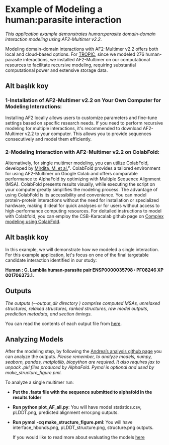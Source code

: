 # Example of Modeling a human:parasite interaction

_This application example demonstrates human:parasite domain-domain interaction modeling using AF2-Multimer v2.2._

Modeling domain-domain interactions with AF2-Multimer v2.2 offers both local and cloud-based options. For [TROPIC](https://github.com/beyzakaynarca/TROPIC/edit/main/README.md), since we modeled 276 human-parasite interactions, we installed AF2-Multimer on our computational resources to facilitate recursive modeling, requiring substantial computational power and extensive storage data.

## Alt başlık koy 

### 1-Installation of AF2-Multimer v2.2 on Your Own Computer for Modeling Interactions:

Installing AF2 locally allows users to customize parameters and fine-tune settings based on specific research needs. If you need to perform recursive modeling for multiple interactions, it's recommended to download AF2-Multimer v2.2 to your computer. This allows you to provide sequences consecutively and model them efficiently. 

### 2-Modeling Interaction with AF2-Multimer v2.2 on ColabFold:

Alternatively, for single multimer modeling, you can utilize ColabFold, developed by [Mirdita, M. et al.](https://www.nature.com/articles/s41592-022-01488-1)². ColabFold provides a tailored environment for using AF2-Multimer on Google Colab and offers comparable performance to AlphaFold by optimizing with Multiple Sequence Alignment (MSA). ColabFold presents results visually, while executing the script on your computer greatly simplifies the modeling process. The advantage of using ColabFold is its accessibility and convenience. You can model protein-protein interactions without the need for installation or specialized hardware, making it ideal for quick analyses or for users without access to high-performance computing resources.
For deitailed instructions to model with Colabfold, you can employ the CSB-Karacalab github page on [Complex modeling using ColabFold](https://github.com/CSB-KaracaLab/CSB-WS).

## Alt başlık koy

In this example, we will demonstrate how we modeled a single interaction. For this example application, let's focus on one of the final targetable candidate interaction identified in our study: 

 **Human : G. Lamblia human-parasite pair ENSP0000035798 : PF08246 XP 001706373.1.**








## Outputs
_The outputs (--output_dir directory ) comprise computed MSAs, unrelaxed structures, relaxed structures, ranked structures, raw model outputs, prediction metadata, and section timings._

You can read the contents of each output file from [here](https://github.com/google-deepmind/alphafold?tab=readme-ov-file).

## Analyzing Models

After the modeling step,  by following the [Andrea’s analysis github page](https://github.com/grandrea/Alphafold-analysis) you can analyze the outputs. 
_Please remember, to analyze models, numpy, seaborn, pandas, matplotlib, biopython are required. It also requires jax to unpack .pkl files produced by AlphaFold. Pymol is optional and used by make_structure_figure.pml._

To analyze a single multimer run:
- **Put the .fasta file with the sequence submitted to alphafold in the results folder**
- **Run python plot_AF_all.py**: You will have model statistics.csv, pLDDT.png, predicted alignment error.png outputs.
- **Run pymol -cq make_structure_figure.pml**: You will have interface_hbonds.png, pLDDT_structure.png, structure.png outputs.



  If you would like to read more about evaluating the models [here](https://github.com/beyzakaynarca/TROPIC/edit/main/README.md)

